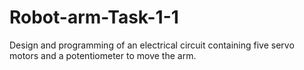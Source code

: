 # Robot-arm-Task-1-1
Design and programming of an electrical circuit containing five servo motors and a potentiometer to move the arm.
